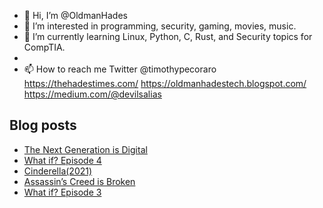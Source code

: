 - 👋 Hi, I’m @OldmanHades
- 👀 I’m interested in programming, security, gaming, movies, music.
- 🌱 I’m currently learning Linux, Python, C, Rust, and Security topics for CompTIA.
-
- 📫 How to reach me Twitter @timothypecoraro
https://thehadestimes.com/
https://oldmanhadestech.blogspot.com/
https://medium.com/@devilsalias

## Blog posts
<!-- BLOG-POST-LIST:START -->
- [The Next Generation is Digital](https://medium.com/@devilsalias/the-next-generation-is-digital-ccc4c6194b08?source=rss-5097f5c9b801------2)
- [What if? Episode 4](https://medium.com/@devilsalias/what-if-episode-4-3324a47cb560?source=rss-5097f5c9b801------2)
- [Cinderella(2021)](https://medium.com/@devilsalias/cinderella-a83fd516c2a5?source=rss-5097f5c9b801------2)
- [Assassin’s Creed is Broken](https://medium.com/@devilsalias/assassins-creed-is-broken-53b31c84dcab?source=rss-5097f5c9b801------2)
- [What if? Episode 3](https://medium.com/@devilsalias/what-if-episode-3-86d68ca75934?source=rss-5097f5c9b801------2)
<!-- BLOG-POST-LIST:END -->
